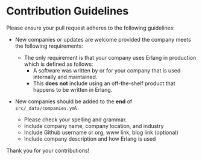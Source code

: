 # Contribution Guidelines

Please ensure your pull request adheres to the following guidelines:

* New companies or updates are welcome provided the company meets the following requirements: 
   * The only requirement is that your company uses Erlang in production which is defined as follows:
     - A software was written by or for your company that is used internally and maintained. 
     - This __does__ __not__ include using an off-the-shelf product that happens to be written in Erlang.
     
* New companies should be added to the __end__ of `src/_data/companies.yml`.
  * Please check your spelling and grammar.
  * Include company name, company location, and industry
  * Include Github username or org, www link, blog link (optional)
  * Include company description and how Erlang is used

Thank you for your contributions!
